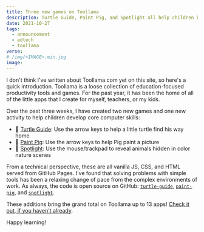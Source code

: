 ```yaml
---
title: Three new games on Toollama
description: Turtle Guide, Paint Pig, and Spotlight all help children build computer literacy
date: 2021-10-27
tags:
  - announcement
  - edtech
  - toollama
verse:
# /img/<IMAGE>.min.jpg
image:
---
```


I don't think I've written about Toollama.com yet on this site, so here's a quick introduction. Toollama is a loose collection of education-focused productivity tools and games. For the past year, it has been the home of all of the little apps that I create for myself, teachers, or my kids.

Over the past three weeks, I have created two new games and one new activity to help children develop core computer skills:

- 🐢 [Turtle Guide](https://seanmcp.github.io/turtle-guide): Use the arrow keys to help a little turtle find his way home
- 🐷 [Paint Pig](https://seanmcp.github.io/paint-pig): Use the arrow keys to help Pig paint a picture
- 🔦 [Spotlight](https://seanmcp.github.io/spotlight): Use the mouse/trackpad to reveal animals hidden in color nature scenes

From a technical perspective, these are all vanilla JS, CSS, and HTML served from GitHub Pages. I've found that solving problems with simple tools has been a relaxing change of pace from the complex environments of work. As always, the code is open source on GitHub: [`turtle-guide`](https://github.com/seanmcp/turtle-guide), [`paint-pig`](https://github.com/seanmcp/paint-pig), and [`spotlight`](https://github.com/seanmcp/spotlight).

These additions bring the grand total on Toollama up to 13 apps! [Check it out, if you haven't already](/tools).

Happy learning!
